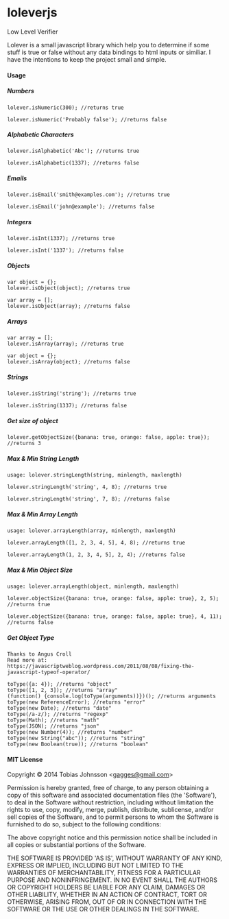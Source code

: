 loleverjs
=========

Low Level Verifier

Lolever is a small javascript library which help you to determine if some stuff is true or false without any data bindings to html inputs or similiar.
I have the intentions to keep the project small and simple. 

#### Usage 

##### Numbers

	lolever.isNumeric(300); //returns true

	lolever.isNumeric('Probably false'); //returns false

##### Alphabetic Characters

	lolever.isAlphabetic('Abc'); //returns true

	lolever.isAlphabetic(1337); //returns false

##### Emails

	lolever.isEmail('smith@examples.com'); //returns true

	lolever.isEmail('john@example'); //returns false

##### Integers

	lolever.isInt(1337); //returns true

	lolever.isInt('1337'); //returns false

##### Objects

	var object = {};
	lolever.isObject(object); //returns true

	var array = [];
	lolever.isObject(array); //returns false

##### Arrays

	var array = [];
	lolever.isArray(array); //returns true

	var object = {};
	lolever.isArray(object); //returns false

##### Strings

	lolever.isString('string'); //returns true

	lolever.isString(1337); //returns false

##### Get size of object

	lolever.getObjectSize({banana: true, orange: false, apple: true}); //returns 3

##### Max & Min String Length
	
	usage: lolever.stringLength(string, minlength, maxlength)

	lolever.stringLength('string', 4, 8); //returns true

	lolever.stringLength('string', 7, 8); //returns false

##### Max & Min Array Length
	
	usage: lolever.arrayLength(array, minlength, maxlength)

	lolever.arrayLength([1, 2, 3, 4, 5], 4, 8); //returns true

	lolever.arrayLength(1, 2, 3, 4, 5], 2, 4); //returns false

##### Max & Min Object Size
	
	usage: lolever.arrayLength(object, minlength, maxlength)

	lolever.objectSize({banana: true, orange: false, apple: true}, 2, 5); //returns true

	lolever.objectSize({banana: true, orange: false, apple: true}, 4, 11); //returns false


##### Get Object Type 

	Thanks to Angus Croll
	Read more at: https://javascriptweblog.wordpress.com/2011/08/08/fixing-the-javascript-typeof-operator/

	toType({a: 4}); //returns "object"
	toType([1, 2, 3]); //returns "array"
	(function() {console.log(toType(arguments))})(); //returns arguments
	toType(new ReferenceError); //returns "error"
	toType(new Date); //returns "date"
	toType(/a-z/); //returns "regexp"
	toType(Math); //returns "math"
	toType(JSON); //returns "json"
	toType(new Number(4)); //returns "number"
	toType(new String("abc")); //returns "string"
	toType(new Boolean(true)); //returns "boolean"

#### MIT License

Copyright © 2014 Tobias Johnsson &lt;gagges@gmail.com&gt;

Permission is hereby granted, free of charge, to any person obtaining
a copy of this software and associated documentation files (the
'Software'), to deal in the Software without restriction, including
without limitation the rights to use, copy, modify, merge, publish,
distribute, sublicense, and/or sell copies of the Software, and to
permit persons to whom the Software is furnished to do so, subject to
the following conditions:

The above copyright notice and this permission notice shall be
included in all copies or substantial portions of the Software.

THE SOFTWARE IS PROVIDED 'AS IS', WITHOUT WARRANTY OF ANY KIND,
EXPRESS OR IMPLIED, INCLUDING BUT NOT LIMITED TO THE WARRANTIES OF
MERCHANTABILITY, FITNESS FOR A PARTICULAR PURPOSE AND NONINFRINGEMENT.
IN NO EVENT SHALL THE AUTHORS OR COPYRIGHT HOLDERS BE LIABLE FOR ANY
CLAIM, DAMAGES OR OTHER LIABILITY, WHETHER IN AN ACTION OF CONTRACT,
TORT OR OTHERWISE, ARISING FROM, OUT OF OR IN CONNECTION WITH THE
SOFTWARE OR THE USE OR OTHER DEALINGS IN THE SOFTWARE.
